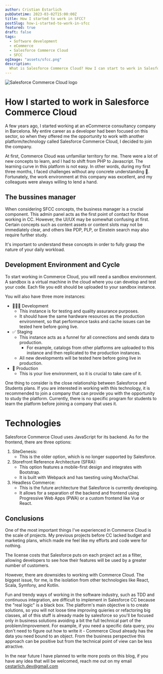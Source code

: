 ```yaml
---
author: Cristian Estarlich
pubDatetime: 2023-03-02T15:00:00Z
title: How I started to work in SFCC?
postSlug: how-i-started-to-work-in-sfcc
featured: true
draft: false
tags:
  - Software development
  - eCommerce
  - Salesforce Commerce Cloud
  - SFCC
ogImage: "assets/sfcc.png"
description:
  What is Salesforce Commerce Cloud? How I can start to work in Salesforce Commerce Cloud? My experience as a SFCC Dev for 4 years and a half.
---
```

![Salesforce Commerce Cloud logo](/assets/sfcc.png)

# How I started to work in Salesforce Commerce Cloud

A few years ago, I started working at an eCommerce consultancy company in Barcelona. My entire career as a developer had been focused on this sector, so when they offered me the opportunity to work with another platform/technology called Salesforce Commerce Cloud, I decided to join the company.

At first, Commerce Cloud was unfamiliar territory for me. There were a lot of new concepts to learn, and I had to shift from PHP to Javascript. The learning curve in this platform is not easy. In other words, during my first three months, I faced challenges without any concrete understanding 🤣. Fortunately, the work environment at this company was excellent, and my colleagues were always willing to lend a hand. 

## The bussines manager

When considering SFCC concepts, the business manager is a crucial component. This admin panel acts as the first point of contact for those working in CC. However, the UI/UX may be somewhat confusing at first. Certain concepts such as content assets or content slots may not be immediately clear, and others like PDP, PLP, or Einstein search may also require further study.

It's important to understand these concepts in order to fully grasp the nature of your daily workload.

## Development Environment and Cycle

To start working in Commerce Cloud, you will need a sandbox environment. A sandbox is a virtual machine in the cloud where you can develop and test your code. Each file you edit should be uploaded to your sandbox instance.

You will also have three more instances:

- 🧑🏻‍💻 Development
    - This instance is for testing and quality assurance purposes.
    - It should have the same hardware resources as the production environment, so that performance tasks and cache issues can be tested here before going live.
- ✅ Staging
    - This instance acts as a funnel for all connections and sends data to production.
        - For example, catalogs from other platforms are uploaded to this instance and then replicated to the production instances.
    - All new developments will be tested here before going live in production.
- 🚨 Production
    - This is your live environment, so it is crucial to take care of it.

One thing to consider is the close relationship between Salesforce and Students plans. If you are interested in working with this technology, it is recommended to join a company that can provide you with the opportunity to study the platform. Currently, there is no specific program for students to learn the platform before joining a company that uses it.

# Technologies

Salesforce Commerce Cloud uses JavaScript for its backend. As for the frontend, there are three options:

1. SiteGenesis:
    - This is the older option, which is no longer supported by Salesforce.
2. Storefront Reference Architecture (SFRA):
    - This option features a mobile-first design and integrates with Bootstrap.
    - It is built with Webpack and has taesting using Mocha/Chai.
3. Headless Commerce:
    - This is the future architecture that Salesforce is currently developing.
    - It allows for a separation of the backend and frontend using Progressive Web Apps (PWA) or a custom frontend like Vue or React.

## Conclusions

One of the most important things I've experienced in Commerce Cloud is the scale of projects. My previous projects before CC lacked budget and marketing plans, which made me feel like my efforts and code were for nothing.

The license costs that Salesforce puts on each project act as a filter, allowing developers to see how their features will be used by a greater number of customers.

However, there are downsides to working with Commerce Cloud. The biggest issue, for me, is the isolation from other technologies like React, Scala, Symfony, and Kotlin.

Fun and trendy ways of working in the software industry, such as TDD and continuous integration, are difficult to implement in Salesforce CC because the "real logic" is a black box. The platform's main objective is to create solutions, so you will not loose time improving quieries or refactoring big classes, all of this stuff is already made by salesforce so you'll be focused only in business solutions avoiding a bit the full technical part of the problem/improvement. For example, if you need a specific data query, you don't need to figure out how to write it - Commerce Cloud already has the data you need bound to an object. From the business perspective this approach can be positive but from the technical point of view can be less atractive.

In the near future I have planned to write more posts on this blog, if you have any idea that will be welcomed, reach me out on my email cestarlich.dev@gmail.com
